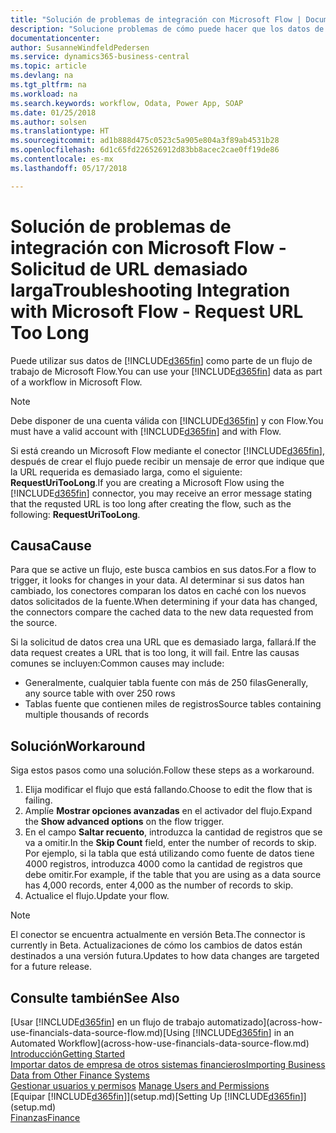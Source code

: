 ```yaml
---
title: "Solución de problemas de integración con Microsoft Flow | Documentos de Microsoft"
description: "Solucione problemas de cómo puede hacer que los datos de Financials estén disponibles como un origen de datos y especificar una URL de OData de sus servicios web para generar un flujo de trabajo automatizado."
documentationcenter: 
author: SusanneWindfeldPedersen
ms.service: dynamics365-business-central
ms.topic: article
ms.devlang: na
ms.tgt_pltfrm: na
ms.workload: na
ms.search.keywords: workflow, Odata, Power App, SOAP
ms.date: 01/25/2018
ms.author: solsen
ms.translationtype: HT
ms.sourcegitcommit: ad1b888d475c0523c5a905e804a3f89ab4531b28
ms.openlocfilehash: 6d1c65fd226526912d83bb8acec2cae0ff19de86
ms.contentlocale: es-mx
ms.lasthandoff: 05/17/2018

---
```

# <a name="troubleshooting-integration-with-microsoft-flow---request-url-too-long"></a><span data-ttu-id="7b6dd-103">Solución de problemas de integración con Microsoft Flow - Solicitud de URL demasiado larga</span><span class="sxs-lookup"><span data-stu-id="7b6dd-103">Troubleshooting Integration with Microsoft Flow - Request URL Too Long</span></span>
<span data-ttu-id="7b6dd-104">Puede utilizar sus datos de [!INCLUDE[d365fin](includes/d365fin_md.md)] como parte de un flujo de trabajo de Microsoft Flow.</span><span class="sxs-lookup"><span data-stu-id="7b6dd-104">You can use your [!INCLUDE[d365fin](includes/d365fin_md.md)] data as part of a workflow in Microsoft Flow.</span></span>  

> [!NOTE]  
>   <span data-ttu-id="7b6dd-105">Debe disponer de una cuenta válida con [!INCLUDE[d365fin](includes/d365fin_md.md)] y con Flow.</span><span class="sxs-lookup"><span data-stu-id="7b6dd-105">You must have a valid account with [!INCLUDE[d365fin](includes/d365fin_md.md)] and with Flow.</span></span>  

<span data-ttu-id="7b6dd-106">Si está creando un Microsoft Flow mediante el conector [!INCLUDE[d365fin](includes/d365fin_md.md)], después de crear el flujo puede recibir un mensaje de error que indique que la URL requerida es demasiado larga, como el siguiente: **RequestUriTooLong**.</span><span class="sxs-lookup"><span data-stu-id="7b6dd-106">If you are creating a Microsoft Flow using the [!INCLUDE[d365fin](includes/d365fin_md.md)] connector, you may receive an error message stating that the requsted URL is too long after creating the flow, such as the following: **RequestUriTooLong**.</span></span>

## <a name="cause"></a><span data-ttu-id="7b6dd-107">Causa</span><span class="sxs-lookup"><span data-stu-id="7b6dd-107">Cause</span></span>
<span data-ttu-id="7b6dd-108">Para que se active un flujo, este busca cambios en sus datos.</span><span class="sxs-lookup"><span data-stu-id="7b6dd-108">For a flow to trigger, it looks for changes in your data.</span></span> <span data-ttu-id="7b6dd-109">Al determinar si sus datos han cambiado, los conectores comparan los datos en caché con los nuevos datos solicitados de la fuente.</span><span class="sxs-lookup"><span data-stu-id="7b6dd-109">When determining if your data has changed, the connectors compare the cached data to the new data requested from the source.</span></span>  

<span data-ttu-id="7b6dd-110">Si la solicitud de datos crea una URL que es demasiado larga, fallará.</span><span class="sxs-lookup"><span data-stu-id="7b6dd-110">If the data request creates a URL that is too long, it will fail.</span></span> <span data-ttu-id="7b6dd-111">Entre las causas comunes se incluyen:</span><span class="sxs-lookup"><span data-stu-id="7b6dd-111">Common causes may include:</span></span>
- <span data-ttu-id="7b6dd-112">Generalmente, cualquier tabla fuente con más de 250 filas</span><span class="sxs-lookup"><span data-stu-id="7b6dd-112">Generally, any source table with over 250 rows</span></span>
- <span data-ttu-id="7b6dd-113">Tablas fuente que contienen miles de registros</span><span class="sxs-lookup"><span data-stu-id="7b6dd-113">Source tables containing multiple thousands of records</span></span>

## <a name="workaround"></a><span data-ttu-id="7b6dd-114">Solución</span><span class="sxs-lookup"><span data-stu-id="7b6dd-114">Workaround</span></span>
<span data-ttu-id="7b6dd-115">Siga estos pasos como una solución.</span><span class="sxs-lookup"><span data-stu-id="7b6dd-115">Follow these steps as a workaround.</span></span>
1. <span data-ttu-id="7b6dd-116">Elija modificar el flujo que está fallando.</span><span class="sxs-lookup"><span data-stu-id="7b6dd-116">Choose to edit the flow that is failing.</span></span>
2. <span data-ttu-id="7b6dd-117">Amplíe **Mostrar opciones avanzadas** en el activador del flujo.</span><span class="sxs-lookup"><span data-stu-id="7b6dd-117">Expand the **Show advanced options** on the flow trigger.</span></span>
3. <span data-ttu-id="7b6dd-118">En el campo **Saltar recuento**, introduzca la cantidad de registros que se va a omitir.</span><span class="sxs-lookup"><span data-stu-id="7b6dd-118">In the **Skip Count** field, enter the number of records to skip.</span></span>  
<span data-ttu-id="7b6dd-119">Por ejemplo, si la tabla que está utilizando como fuente de datos tiene 4000 registros, introduzca 4000 como la cantidad de registros que debe omitir.</span><span class="sxs-lookup"><span data-stu-id="7b6dd-119">For example, if the table that you are using as a data source has 4,000 records, enter 4,000 as the number of records to skip.</span></span>
4. <span data-ttu-id="7b6dd-120">Actualice el flujo.</span><span class="sxs-lookup"><span data-stu-id="7b6dd-120">Update your flow.</span></span>

> [!NOTE]  
> <span data-ttu-id="7b6dd-121">El conector se encuentra actualmente en versión Beta.</span><span class="sxs-lookup"><span data-stu-id="7b6dd-121">The connector is currently in Beta.</span></span> <span data-ttu-id="7b6dd-122">Actualizaciones de cómo los cambios de datos están destinados a una versión futura.</span><span class="sxs-lookup"><span data-stu-id="7b6dd-122">Updates to how data changes are targeted for a future release.</span></span>


## <a name="see-also"></a><span data-ttu-id="7b6dd-123">Consulte también</span><span class="sxs-lookup"><span data-stu-id="7b6dd-123">See Also</span></span>
<span data-ttu-id="7b6dd-124">[Usar [!INCLUDE[d365fin](includes/d365fin_md.md)] en un flujo de trabajo automatizado](across-how-use-financials-data-source-flow.md)</span><span class="sxs-lookup"><span data-stu-id="7b6dd-124">[Using [!INCLUDE[d365fin](includes/d365fin_md.md)] in an Automated Workflow](across-how-use-financials-data-source-flow.md)</span></span>  
[<span data-ttu-id="7b6dd-125">Introducción</span><span class="sxs-lookup"><span data-stu-id="7b6dd-125">Getting Started</span></span>](product-get-started.md)  
[<span data-ttu-id="7b6dd-126">Importar datos de empresa de otros sistemas financieros</span><span class="sxs-lookup"><span data-stu-id="7b6dd-126">Importing Business Data from Other Finance Systems</span></span>](across-import-data-configuration-packages.md)  
<span data-ttu-id="7b6dd-127">[Gestionar usuarios y permisos](ui-how-users-permissions.md)  </span><span class="sxs-lookup"><span data-stu-id="7b6dd-127">[Manage Users and Permissions](ui-how-users-permissions.md)  </span></span>  
<span data-ttu-id="7b6dd-128">[Equipar [!INCLUDE[d365fin](includes/d365fin_md.md)]](setup.md)</span><span class="sxs-lookup"><span data-stu-id="7b6dd-128">[Setting Up [!INCLUDE[d365fin](includes/d365fin_md.md)]](setup.md)</span></span>  
[<span data-ttu-id="7b6dd-129">Finanzas</span><span class="sxs-lookup"><span data-stu-id="7b6dd-129">Finance</span></span>](finance.md)  

